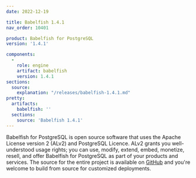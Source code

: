 ```yaml
---
date: 2022-12-19

title: Babelfish 1.4.1
nav_order: 10401

product: Babelfish for PostgreSQL
version: '1.4.1'

components:
  -
    role: engine
    artifact: babelfish
    version: 1.4.1
sections:
  source:
    explanation: "/releases/babelfish-1.4.1.md"
pretty:
  artifacts:
    babelfish: ''
  sections:
    source: 'Babelfish 1.4.1'
---
```


Babelfish for PostgreSQL is open source software that uses the Apache License version 2 (ALv2) and PostgreSQL Licence. ALv2 grants you well-understood usage rights; you can use, modify, extend, embed, monetize, resell, and offer Babelfish for PostgreSQL as part of your products and services. The source for the entire project is available on [GitHub](https://github.com/babelfish-for-postgresql) and you're welcome to build from source for customized deployments. 
